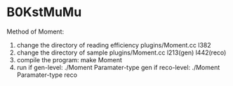 # B0KstMuMu
Method of Moment:
1. change the directory of reading efficiency
   plugins/Moment.cc l382
2. change the directory of sample
   plugins/Moment.cc l213(gen) l442(reco)
3. compile the program: make Moment
4. run 
   if gen-level: ./Moment Paramater-type gen
   if reco-level: ./Moment Paramater-type reco 
